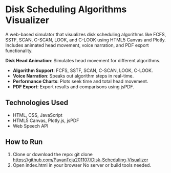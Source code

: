 
# Disk Scheduling Algorithms Visualizer 

A web-based simulator that visualizes disk scheduling algorithms like FCFS, SSTF, SCAN, C-SCAN, LOOK, and C-LOOK using HTML5 Canvas and Plotly. Includes animated head movement, voice narration, and PDF export functionality.

**Disk Head Animation**: Simulates head movement for different algorithms.
- **Algorithm Support**: FCFS, SSTF, SCAN, C-SCAN, LOOK, C-LOOK.
- **Voice Narration**: Speaks out algorithm steps in real-time.
- **Performance Charts**: Plots seek time and total head movement.
- **PDF Export**: Export results and comparisons using jsPDF.

## Technologies Used
- HTML, CSS, JavaScript
- HTML5 Canvas, Plotly.js, jsPDF
- Web Speech API

## How to Run
1. Clone or download the repo:
      git clone https://github.com/PavanTeja201107/Disk-Scheduling-Visualizer
2. Open index.html in your browser
    No server or build tools needed.
